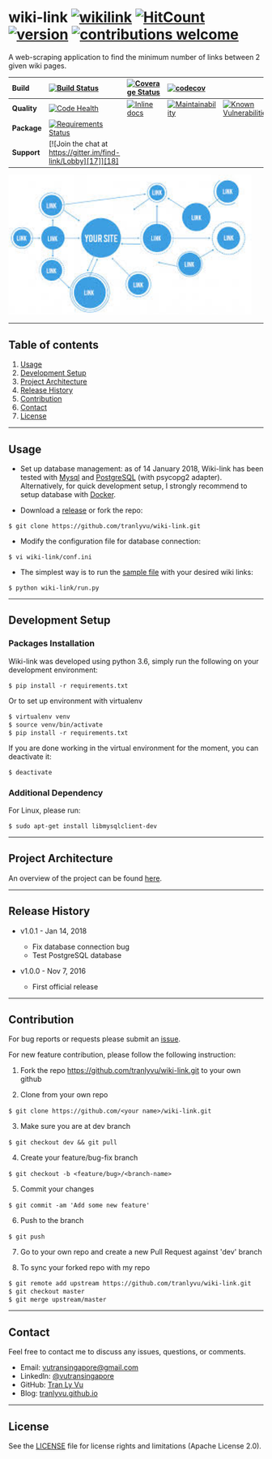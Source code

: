 # **wiki-link** [![wikilink][1]][2] [![HitCount][21]][22] [![version][23]][24] [![contributions welcome][25]][26]
[1]: https://img.shields.io/badge/project-wikilink-brightgreen.svg
[2]: https://tranlyvu.github.io/algorithms/BFS-and-a-simple-application/
[21]: http://hits.dwyl.io/tranlyvu/wiki-link.svg
[22]: http://hits.dwyl.io/tranlyvu/wiki-link
[23]: https://img.shields.io/badge/latest%20ver-1.0.1-blue.svg
[24]: https://github.com/tranlyvu/wiki-link/releases
[25]: https://img.shields.io/badge/contributions-welcome-brightgreen.svg?style=flat
[26]: #Contribution

A web-scraping application to find the minimum number of links between 2 given wiki pages.


| Build | [![Build Status][3]][4] | [![Coverage Status][5]][6] | [![codecov][7]][8] | | 
| :--- | :--- | :---  | :--- | :--- |
| **Quality** | [![Code Health][9]][10]| [![Inline docs][11]][12]| [![Maintainability][13]][14] | [![Known Vulnerabilities][15]][16]	
| **Package** | [![Requirements Status][19]][20] | | | |
| **Support** | [![Join the chat at https://gitter.im/find-link/Lobby][17]][18] | | | |

[3]: https://travis-ci.org/tranlyvu/wiki-link.svg?branch=master
[4]: https://travis-ci.org/tranlyvu/wiki-link 
[5]: https://coveralls.io/repos/github/tranlyvu/findLink/badge.svg?branch=master
[6]: https://coveralls.io/github/tranlyvu/findLink?branch=master
[7]: https://codecov.io/gh/tranlyvu/wiki-link/branch/dev/graph/badge.svg
[8]: https://codecov.io/gh/tranlyvu/wiki-link

[9]: https://landscape.io/github/tranlyvu/wiki-link/master/landscape.svg?style=flat
[10]: https://landscape.io/github/tranlyvu/wiki-link/master
[11]: http://inch-ci.org/github/tranlyvu/wiki-link.svg?branch=master
[12]: http://inch-ci.org/github/tranlyvu/wiki-link
[13]: https://api.codeclimate.com/v1/badges/8679cde6756683bd787d/maintainability
[14]: https://codeclimate.com/github/tranlyvu/wiki-link/maintainability
[15]: https://snyk.io/test/github/tranlyvu/wiki-link/badge.svg
[16]: https://snyk.io/test/github/tranlyvu/Wiki-link

[17]: https://badges.gitter.im/find-link/Lobby.svg
[18]: https://gitter.im/find-link/Lobby?utm_source=badge&utm_medium=badge&utm_campaign=pr-badge&utm_content=badge

[19]: https://requires.io/github/tranlyvu/wiki-link/requirements.svg?branch=dev
[20]: https://requires.io/github/tranlyvu/wiki-link/requirements/?branch=dev

<img src="img/link.jpg" width="480" alt="Combined Image" />

---
Table of contents
---

1. [Usage](#Usage)
2. [Development Setup](#Development-Setup) 
3. [Project Architecture](#Project-Architecture)
4. [Release History](#Release-History)
5. [Contribution](#Contribution)
6. [Contact](#Contact)
7. [License](#License)

---
Usage
---

- Set up database management: as of 14 January 2018, Wiki-link has been tested with [Mysql](https://www.mysql.com/downloads/) and [PostgreSQL](https://www.postgresql.org/) (with psycopg2 adapter). Alternatively, for quick development setup, I strongly recommend to setup database with [Docker](https://www.docker.com/).

- Download a [release](https://github.com/tranlyvu/wiki-link/releases) or fork the repo: 

```
$ git clone https://github.com/tranlyvu/wiki-link.git
```

- Modify the configuration file for database connection:

```
$ vi wiki-link/conf.ini
```

- The simplest way is to run the [sample file](https://github.com/tranlyvu/wiki-link/blob/master/sample.py) with your desired wiki links:

```
$ python wiki-link/run.py
```

---
Development Setup
---

### Packages Installation

Wiki-link was developed using python 3.6, simply run the following on your development environment:

```
$ pip install -r requirements.txt
```


Or to set up environment with virtualenv

```
$ virtualenv venv
$ source venv/bin/activate
$ pip install -r requirements.txt
```

If you are done working in the virtual environment for the moment, you can deactivate it:

```
$ deactivate
```

### Additional Dependency 

For Linux, please run:

```
$ sudo apt-get install libmysqlclient-dev
```

---
Project Architecture
---

An overview of the project can be found [here](https://tranlyvu.github.io/BFS-and-a-simple-application/).

---
Release History
---

* v1.0.1 - Jan 14, 2018
	* Fix database connection bug
	* Test PostgreSQL database

* v1.0.0 - Nov 7, 2016 
    * First official release

---
Contribution
---

For bug reports or requests please submit an [issue](https://github.com/tranlyvu/wiki-link/issues).

For new feature contribution, please follow the following instruction:

1. Fork the repo https://github.com/tranlyvu/wiki-link.git to your own github

2. Clone from your own repo

`$ git clone https://github.com/<your name>/wiki-link.git`

3. Make sure you are at dev branch 

`$ git checkout dev && git pull`

4. Create your feature/bug-fix branch

`$ git checkout -b <feature/bug>/<branch-name>`

5. Commit your changes 

`$ git commit -am 'Add some new feature'`

6. Push to the branch 

`$ git push`

7. Go to your own repo and create a new Pull Request against 'dev' branch

8. To sync your forked repo with my repo

```
$ git remote add upstream https://github.com/tranlyvu/wiki-link.git
$ git checkout master
$ git merge upstream/master
```

---
Contact
---

Feel free to contact me to discuss any issues, questions, or comments.
*  Email: vutransingapore@gmail.com
*  Linkedln: [@vutransingapore](https://www.linkedin.com/in/tranlyvu/)
*  GitHub: [Tran Ly Vu](https://github.com/tranlyvu)
*  Blog: [tranlyvu.github.io](https://tranlyvu.github.io/)

---
License
---

See the [LICENSE](https://github.com/tranlyvu/wiki-link/blob/master/LICENSE) file for license rights and limitations (Apache License 2.0).

